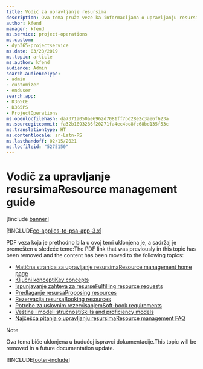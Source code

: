 ```yaml
---
title: Vodič za upravljanje resursima
description: Ova tema pruža veze ka informacijama o upravljanju resursima u aplikaciji Project Service Automation
author: kfend
manager: kfend
ms.service: project-operations
ms.custom:
- dyn365-projectservice
ms.date: 03/28/2019
ms.topic: article
ms.author: kfend
audience: Admin
search.audienceType:
- admin
- customizer
- enduser
search.app:
- D365CE
- D365PS
- ProjectOperations
ms.openlocfilehash: da7371a050ae6962d7081ff7bd28e2c3ae6f623a
ms.sourcegitcommit: fa32b1893286f20271fa4ec4be8fc68bd135f53c
ms.translationtype: HT
ms.contentlocale: sr-Latn-RS
ms.lasthandoff: 02/15/2021
ms.locfileid: "5275150"
---
```

# <a name="resource-management-guide"></a><span data-ttu-id="11f74-103">Vodič za upravljanje resursima</span><span class="sxs-lookup"><span data-stu-id="11f74-103">Resource management guide</span></span>

[!include [banner](../../includes/psa-now-project-operations.md)]

[!INCLUDE[cc-applies-to-psa-app-3.x](../../includes/cc-applies-to-psa-app-3x.md)]

<span data-ttu-id="11f74-104">PDF veza koja je prethodno bila u ovoj temi uklonjena je, a sadržaj je premešten u sledeće teme:</span><span class="sxs-lookup"><span data-stu-id="11f74-104">The PDF link that was previously in this topic has been removed and the content has been moved to the following topics:</span></span>

- [<span data-ttu-id="11f74-105">Matična stranica za upravljanje resursima</span><span class="sxs-lookup"><span data-stu-id="11f74-105">Resource management home page</span></span>](../resource-management-home-page.md)
- [<span data-ttu-id="11f74-106">Ključni koncepti</span><span class="sxs-lookup"><span data-stu-id="11f74-106">Key concepts</span></span>](../reports-key-concepts.md)
- [<span data-ttu-id="11f74-107">Ispunjavanje zahteva za resurse</span><span class="sxs-lookup"><span data-stu-id="11f74-107">Fulfilling resource requests</span></span>](../resource-management-fulfill-requests.md)
- [<span data-ttu-id="11f74-108">Predlaganje resursa</span><span class="sxs-lookup"><span data-stu-id="11f74-108">Proposing resources</span></span>](../resource-management-propose-resources.md)
- [<span data-ttu-id="11f74-109">Rezervacija resursa</span><span class="sxs-lookup"><span data-stu-id="11f74-109">Booking resources</span></span>](../resource-management-book-resources-scheduleboard.md)
- [<span data-ttu-id="11f74-110">Potrebe za uslovnim rezervisanjem</span><span class="sxs-lookup"><span data-stu-id="11f74-110">Soft-book requirements</span></span>](../resource-management-softbook-requirements.md)
- [<span data-ttu-id="11f74-111">Veštine i modeli stručnosti</span><span class="sxs-lookup"><span data-stu-id="11f74-111">Skills and proficiency models</span></span>](../resource-management-skills-proficiency.md)
- [<span data-ttu-id="11f74-112">Najčešća pitanja o upravljanju resursima</span><span class="sxs-lookup"><span data-stu-id="11f74-112">Resource management FAQ</span></span>](../resource-management-faq.md)

> [!NOTE]
> <span data-ttu-id="11f74-113">Ova tema biće uklonjena u budućoj ispravci dokumentacije.</span><span class="sxs-lookup"><span data-stu-id="11f74-113">This topic will be removed in a future documentation update.</span></span> 


[!INCLUDE[footer-include](../../includes/footer-banner.md)]